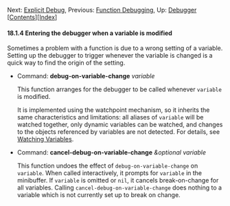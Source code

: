 <!-- This is the GNU Emacs Lisp Reference Manual
corresponding to Emacs version 27.2.

Copyright (C) 1990-1996, 1998-2021 Free Software Foundation,
Inc.

Permission is granted to copy, distribute and/or modify this document
under the terms of the GNU Free Documentation License, Version 1.3 or
any later version published by the Free Software Foundation; with the
Invariant Sections being "GNU General Public License," with the
Front-Cover Texts being "A GNU Manual," and with the Back-Cover
Texts as in (a) below.  A copy of the license is included in the
section entitled "GNU Free Documentation License."

(a) The FSF's Back-Cover Text is: "You have the freedom to copy and
modify this GNU manual.  Buying copies from the FSF supports it in
developing GNU and promoting software freedom." -->

<!-- Created by GNU Texinfo 6.7, http://www.gnu.org/software/texinfo/ -->

Next: [Explicit Debug](Explicit-Debug.html), Previous: [Function Debugging](Function-Debugging.html), Up: [Debugger](Debugger.html)   \[[Contents](index.html#SEC_Contents "Table of contents")]\[[Index](Index.html "Index")]

#### 18.1.4 Entering the debugger when a variable is modified

Sometimes a problem with a function is due to a wrong setting of a variable. Setting up the debugger to trigger whenever the variable is changed is a quick way to find the origin of the setting.

*   Command: **debug-on-variable-change** *variable*

    This function arranges for the debugger to be called whenever `variable` is modified.

    It is implemented using the watchpoint mechanism, so it inherits the same characteristics and limitations: all aliases of `variable` will be watched together, only dynamic variables can be watched, and changes to the objects referenced by variables are not detected. For details, see [Watching Variables](Watching-Variables.html).

<!---->

*   Command: **cancel-debug-on-variable-change** *\&optional variable*

    This function undoes the effect of `debug-on-variable-change` on `variable`. When called interactively, it prompts for `variable` in the minibuffer. If `variable` is omitted or `nil`, it cancels break-on-change for all variables. Calling `cancel-debug-on-variable-change` does nothing to a variable which is not currently set up to break on change.
